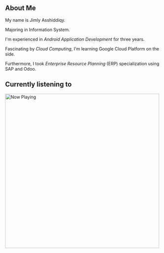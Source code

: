 ## About Me

My name is Jimly Asshiddiqy. <br/>

Majoring in Information System. <br/>

I'm experienced in *Android Application Development* for three years. <br/>

Fascinating by *Cloud Computing*, I'm learning Google Cloud Platform on the side. <br/>

Furthermore, I took *Enterprise Resource Planning* (ERP) specialization using SAP and Odoo.


## Currently listening to
[<img src="https://now-playing-jimlyas.vercel.app/api/spotify-playing" alt="Now Playing" width="500" />](https://open.spotify.com/user/0mt6pwrrbaxr1bbji8cx31ipf)